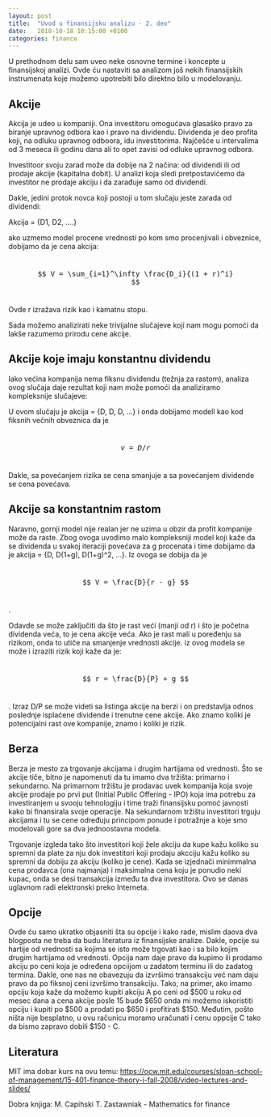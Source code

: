 ```yaml
---
layout: post
title:  "Uvod u finansijsku analizu - 2. deo"
date:   2018-10-18 10:15:00 +0100
categories: finance
---
```


U prethodnom delu sam uveo neke osnovne termine i koncepte u finansijskoj analizi. Ovde ću nastaviti sa analizom još nekih finansijskih instrumenata
koje možemo upotrebiti bilo direktno bilo u modelovanju. 


Akcije
--------

Akcija je udeo u kompaniji. Ona investitoru omogućava glasaško pravo za biranje upravnog odbora kao i pravo na dividendu. Dividenda je deo profita koji, na odluku upravnog
odboora, idu investitorima. Najčešće u intervalima od 3 meseca ili godinu dana ali to opet zavisi od odluke upravnog odbora. 

Investitoor svoju zarad može da dobije na 2 načina: od dividendi ili od prodaje akcije (kapitalna dobit). U analizi koja sledi pretpostavićemo da investitor ne prodaje akciju i da zarađuje samo od dividendi. 

Dakle, jedini protok novca koji postoji u tom slučaju jeste zarada od dividendi: 

Akcija = {D1, D2, ....}

ako uzmemo model procene vrednosti po kom smo procenjivali i obveznice, dobijamo da je cena akcija: <pre> $$ V = \sum_{i=1}^\infty \frac{D_i}{(1 + r)^i} $$ </pre>

Ovde r izražava rizik kao i kamatnu stopu.

Sada možemo analizirati neke trivijalne slučajeve koji nam mogu pomoći da lakše razumemo prirodu cene akcije. 

Akcije koje imaju konstantnu dividendu
----------------------------------------

Iako većina kompanija nema fiksnu dividendu (težnja za rastom), analiza ovog slučaja daje rezultat koji nam može pomoći da analiziramo kompleksnije slučajeve:

U ovom slučaju je akcija = {D, D, D, ...} i onda dobijamo modell kao kod fiksnih večnih obveznica da je <pre> $$ v = D / r $$ </pre>

Dakle, sa povećanjem rizika se cena smanjuje a sa povećanjem dividende se cena povećava. 

Akcije sa konstantnim rastom
-------------------------------

Naravno, gornji model nije realan jer ne uzima u obzir da profit kompanije može da raste. Zbog ovoga uvodimo malo kompleksniji model koji kaže da se dividenda u svakoj iteraciji povećava 
za g procenata i time dobijamo da je akcija = {D, D(1+g), D(1+g)^2, ...}. Iz ovoga se dobija da je <pre> $$ V = \frac{D}{r - g} $$ </pre>.

Odavde se može zaključiti da što je rast veći (manji od r) i što je početna dividenda veća, to je cena akcije veća. Ako je rast mali u poređenju sa rizikom, onda to utiče na smanjenje
vrednosti akcije. iz ovog modela se može i izraziti rizik koji kaže da je: <pre> $$ r = \frac{D}{P} + g $$ </pre>. Izraz D/P se može videti sa listinga akcije na berzi i on
predstavlja odnos poslednje isplaćene dividende i trenutne cene akcije. Ako znamo koliki je potencijalni rast ove kompanije, znamo i koliki je rizik. 

Berza
------


Berza je mesto za trgovanje akcijama i drugim hartijama od vrednosti. Što se akcije tiče, bitno je napomenuti da tu imamo dva tržišta: primarno i sekundarno. Na primarnom tržištu je prodavac uvek kompanija koja svoje akcije prodaje po prvi put (Initial Public Offering - IPO) koja ima potrebu za investiranjem u svooju tehnologiju i time traži finansijsku pomoć javnosti 
kako bi finansirala svoje operacije. Na sekundarnom tržištu investitori trguju akcijama i tu se cene određuju principom ponude i potražnje a koje smo modelovali gore sa dva jednoostavna modela. 

Trgovanje izgleda tako što investitori koji žele akciju da kupe kažu koliko su spremni da plate za nju dok investitori koji prodaju akcciju kažu koliko su spremni da dobiju za akciju (koliko je cene). Kada se izjednači minimmalna cena prodavca (ona najmanja) i maksimalna cena koju je ponudio neki kupac, onda se desi transakcija između ta dva investitora. Ovo se danas uglavnom radi elektronski preko Interneta.


Opcije
---------

Ovde ću samo ukratko objasniti šta su opcije i kako rade, mislim daova dva blogposta ne treba da budu literatura iz finansijske analize. Dakle, opcije su hartije od vrednosti
sa kojima se isto može trgovati kao i sa bilo kojim drugim hartijama od vrednosti. Opcija nam daje pravo da kupimo ili prodamo akciju po ceni koja je određena opciijom u zadatom terminu ili do zadatog termina. Dakle, one nas ne obavezuju da izvršimo transakciju već nam daju pravo da po fiksnoj ceni izvršimo transakciju. Tako, na primer, ako imamo opciju koja kaže da možemo kupiti akciju A po ceni od $500 u roku od mesec dana a cena akcije posle 15 bude $650 onda mi možemo iskoristiti opciju i kupiti po $500 a prodati po $650 i profitirati $150. Međutim, pošto ništa nije besplatno, u ovu računicu moramo uračunati i cenu oppcije C tako da bismo zapravo dobili $150 - C. 

Literatura
-----------

MIT ima dobar kurs na ovu temu: https://ocw.mit.edu/courses/sloan-school-of-management/15-401-finance-theory-i-fall-2008/video-lectures-and-slides/

Dobra knjiga: M. Capihski T. Zastawniak - Mathematics for finance


